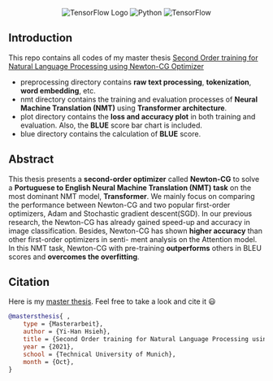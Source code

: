 <p align="center">
    <!-- <a href="https://circleci.com/gh/huggingface/transformers"> -->
        <img alt="TensorFlow Logo" src="https://www.tensorflow.org/images/tf_logo_horizontal.png">
    </a>
    <!-- <a href="https://github.com/huggingface/transformers/blob/master/LICENSE"> -->
        <img alt="Python" src="https://img.shields.io/badge/python-3.6%7C3.7%7C3.8-blue">
    </a>
    <!-- <a href="https://github.com/huggingface/transformers/blob/master/LICENSE"> -->
        <img alt="TensorFlow" src="https://img.shields.io/badge/TensorFlow-1.15-blue">
    </a>

</p>

## Introduction

This repo contains all codes of my master thesis
[Second Order training for Natural Language Processing using Newton-CG Optimizer](https://mediatum.ub.tum.de/1633374)

- preprocessing directory contains **raw text processing**, **tokenization**, **word embedding**, etc.
- nmt directory contains the training and evaluation processes of **Neural Machine Translation (NMT)** using **Transformer architecture**.
- plot directory contains the **loss and accuracy plot** in both training and evaluation. Also, the **BLUE** score bar chart is included.
- blue directory contains the calculation of **BLUE** score.

## Abstract

This thesis presents a **second-order optimizer** called **Newton-CG** to solve a **Portuguese to English Neural Machine Translation (NMT) task**
on the most dominant NMT model, **Transformer**. We mainly focus on comparing the performance between Newton-CG and two popular first-order optimizers,
Adam and Stochastic gradient descent(SGD). In our previous research, the Newton-CG has already gained speed-up and accuracy in image classification.
Besides, Newton-CG has shown **higher accuracy** than other first-order optimizers in senti- ment analysis on the Attention model.
In this NMT task, Newton-CG with pre-training **outperforms** others in BLEU scores and **overcomes the overfitting**.

## Citation

Here is my [master thesis](https://mediatum.ub.tum.de/1633374). Feel free to take a look and cite it :smiley:

```bibtex
@mastersthesis{ ,
	type = {Masterarbeit},
	author = {Yi-Han Hsieh},
	title = {Second Order training for Natural Language Processing using Newton-CG Optimizer},
	year = {2021},
	school = {Technical University of Munich},
	month = {Oct},
}
```
